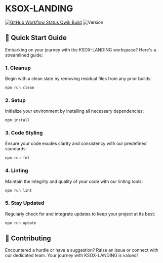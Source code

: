 # KSOX-LANDING

[![GitHub Workflow Status Qwik Build](https://github.com/visoftsolutions/ksox-landing/actions/workflows/qwik_build.yml/badge.svg)](https://github.com/visoftsolutions/ksox-landing/actions/workflows/qwik_build.yml)
![Version](https://img.shields.io/badge/version-0.1.0-blue)

## 🚀 Quick Start Guide

Embarking on your journey with the KSOX-LANDING workspace? Here's a streamlined guide:

### 1. **Cleanup**

Begin with a clean slate by removing residual files from any prior builds:

```sh
npm run clean
```

### 2. **Setup**

Initialize your environment by installing all necessary dependencies:

```sh
npm install
```

### 3. **Code Styling**

Ensure your code exudes clarity and consistency with our predefined standards:

```sh
npm run fmt
```

### 4. **Linting**

Maintain the integrity and quality of your code with our linting tools:

```sh
npm run lint
```

### 5. **Stay Updated**

Regularly check for and integrate updates to keep your project at its best:

```sh
npm run update
```

## 🤝 Contributing

Encountered a hurdle or have a suggestion? Raise an issue or connect with our dedicated team. Your journey with KSOX-LANDING is valued!
